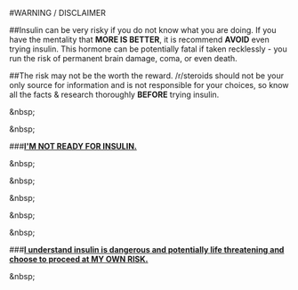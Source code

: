 #WARNING / DISCLAIMER

##Insulin can be very risky if you do not know what you are doing. If you have the mentality that **MORE IS BETTER**, it is recommend **AVOID** even trying insulin. This hormone can be potentially fatal if taken recklessly - you run the risk of permanent brain damage, coma, or even death. 

##The risk may not be the worth the reward. /r/steroids should not be your only source for information and is not responsible for your choices, so know all the facts &amp; research thoroughly **BEFORE** trying insulin. 

&amp;nbsp;

&amp;nbsp;

###[**I'M NOT READY FOR INSULIN.**](https://www.reddit.com/r/steroids/)

&amp;nbsp;

&amp;nbsp;

&amp;nbsp;

&amp;nbsp;

&amp;nbsp;

###[**I understand insulin is dangerous and potentially life threatening and choose to proceed at MY OWN RISK.**](https://www.reddit.com/r/steroids/wiki/insulin)

&amp;nbsp;
